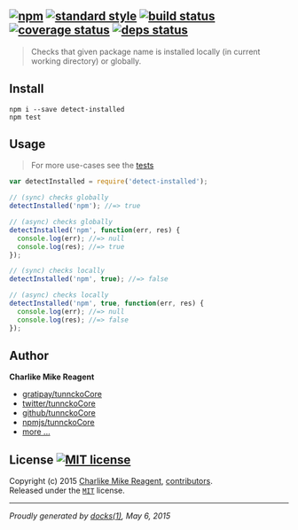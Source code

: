 ## [![npm][npmjs-img]][npmjs-url] [![standard style][standard-img]][standard-url] [![build status][travis-img]][travis-url] [![coverage status][coveralls-img]][coveralls-url] [![deps status][daviddm-img]][daviddm-url]

> Checks that given package name is installed locally (in current working directory) or globally.

## Install
```
npm i --save detect-installed
npm test
```


## Usage
> For more use-cases see the [tests](./test.js)

```js
var detectInstalled = require('detect-installed');

// (sync) checks globally
detectInstalled('npm'); //=> true

// (async) checks globally
detectInstalled('npm', function(err, res) {
  console.log(err); //=> null
  console.log(res); //=> true
});

// (sync) checks locally
detectInstalled('npm', true); //=> false

// (async) checks locally
detectInstalled('npm', true, function(err, res) {
  console.log(err); //=> null
  console.log(res); //=> false
});
```


## Author
**Charlike Mike Reagent**
+ [gratipay/tunnckoCore][author-gratipay]
+ [twitter/tunnckoCore][author-twitter]
+ [github/tunnckoCore][author-github]
+ [npmjs/tunnckoCore][author-npmjs]
+ [more ...][contrib-more]


## License [![MIT license][license-img]][license-url]
Copyright (c) 2015 [Charlike Mike Reagent][contrib-more], [contributors][contrib-graf].  
Released under the [`MIT`][license-url] license.


[npmjs-url]: http://npm.im/detect-installed
[npmjs-img]: https://img.shields.io/npm/v/detect-installed.svg?style=flat&label=detect-installed

[coveralls-url]: https://coveralls.io/r/tunnckoCore/detect-installed?branch=master
[coveralls-img]: https://img.shields.io/coveralls/tunnckoCore/detect-installed.svg?style=flat

[license-url]: https://github.com/tunnckoCore/detect-installed/blob/master/LICENSE.md
[license-img]: https://img.shields.io/badge/license-MIT-blue.svg?style=flat

[travis-url]: https://travis-ci.org/tunnckoCore/detect-installed
[travis-img]: https://img.shields.io/travis/tunnckoCore/detect-installed.svg?style=flat

[daviddm-url]: https://david-dm.org/tunnckoCore/detect-installed
[daviddm-img]: https://img.shields.io/david/tunnckoCore/detect-installed.svg?style=flat

[author-gratipay]: https://gratipay.com/tunnckoCore
[author-twitter]: https://twitter.com/tunnckoCore
[author-github]: https://github.com/tunnckoCore
[author-npmjs]: https://npmjs.org/~tunnckocore

[contrib-more]: http://j.mp/1stW47C
[contrib-graf]: https://github.com/tunnckoCore/detect-installed/graphs/contributors

[standard-url]: https://github.com/feross/standard
[standard-img]: https://img.shields.io/badge/code%20style-standard-brightgreen.svg?style=flat

***

_Proudly generated by [docks(1)](https://github.com/tunnckoCore/docks), May 6, 2015_